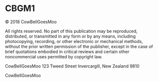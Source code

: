 # CBGM1

© 2018 CowBellGoesMoo

All rights reserved. No part of this publication may be reproduced, distributed, or transmitted in any form or by any means, including photocopying, recording, or other electronic or mechanical methods, without the prior written permission of the publisher, except in the case of brief quotations embodied in critical reviews and certain other noncommercial uses permitted by copyright law.

CowBellGoesMoo
123 Tweed Street
Invercargill, New Zealand 9810

CowBellGoesMoo
